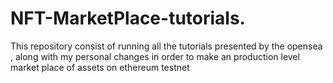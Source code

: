 # NFT-MarketPlace-tutorials.
This repository consist of  running all the tutorials presented by the opensea , along with my personal changes in order to make an  production level market place of assets  on ethereum testnet
